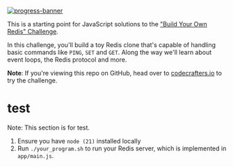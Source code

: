 [![progress-banner](https://backend.codecrafters.io/progress/redis/31004d45-1fc9-46bf-b4a2-13c125ef9286)](https://app.codecrafters.io/users/codecrafters-bot?r=2qF)

This is a starting point for JavaScript solutions to the
["Build Your Own Redis" Challenge](https://codecrafters.io/challenges/redis).

In this challenge, you'll build a toy Redis clone that's capable of handling
basic commands like `PING`, `SET` and `GET`. Along the way we'll learn about
event loops, the Redis protocol and more.

**Note**: If you're viewing this repo on GitHub, head over to
[codecrafters.io](https://codecrafters.io) to try the challenge.



# test  

Note: This section is for test.

1. Ensure you have `node (21)` installed locally
2. Run `./your_program.sh` to run your Redis server, which is implemented in
   `app/main.js`.

